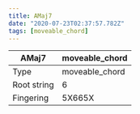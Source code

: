 ```yaml
---
title: AMaj7
date: "2020-07-23T02:37:57.782Z"
tags: [moveable_chord]
---
```


|AMaj7|moveable_chord|
|---|---|
|Type|moveable_chord|
|Root string|6|
|Fingering|5X665X|

